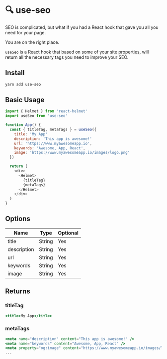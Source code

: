 # 🔍 use-seo
SEO is complicated, but what if you had a React hook that gave you all you need for your page.

You are on the right place.

`useSeo` is a React hook that based on some of your site properties, will return all the necessary tags you need to improve your SEO.

## Install

```bash
yarn add use-seo
```

## Basic Usage

```js
import { Helmet } from 'react-helmet'
import useSeo from 'use-seo'

function App() {
  const { titleTag, metaTags } = useSeo({
    title: 'My App'
    description: 'This app is awesome!'
    url: 'https://www.myawesomeapp.io',
    keywords: 'Awesome, App, React',
    image: 'https://www.myawesomeapp.io/images/logo.png'
  })

  return (
    <div>
      <Helmet>
        {titleTag}
        {metaTags}
      </Helmet>
    </div>
  )
}
```

## Options

| Name        | Type   | Optional |
|-------------|--------|----------|
| title       | String | Yes      |
| description | String | Yes      |
| url         | String | Yes      |
| keywords    | String | Yes      |
| image       | String | Yes      |

## Returns

### titleTag

```jsx
<title>My App</title>
```

### metaTags

```jsx
<meta name="description" content="This app is awesome!" />
<meta name="keywords" content="Awesome, App, React" />
<meta property="og:image" content="https://www.myawesomeapp.io/images/logo.png" />
...
```


